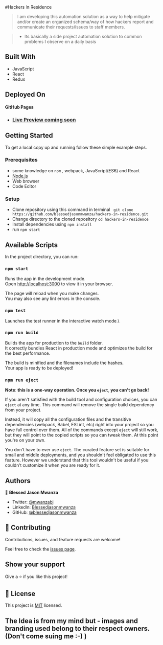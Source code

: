 #Hackers In Residence 

> I am developing this automation solution as a way to help mitigate and/or create an organized schema/way of how hackers report and communicate their requests/issues to staff members.

> - Its basically a side project automation solution to common problems I observe on a daily basis

## Built With

- JavaScript
- React
- Redux

## Deployed On

#### GitHub Pages 
- ### [Live Preview coming soon](https://blessedjasonmwanza.github.io/hackers-in-residence/)


## Getting Started

To get a local copy up and running follow these simple example steps.

### Prerequisites

- some knowledge on `npm` , webpack, JavaScript(ES6) and React
- [Node.js](https://nodejs.org/en/)
- Web browser
- Code Editor
### Setup

- Clone repository using this command in terminal ` git clone https://github.com/blessedjasonmwanza/hackers-in-residence.git`
- Change directory to the cloned repository `cd hackers-in-residence`
- Install dependencies using `npm install`
- run `npm start`


## Available Scripts

In the project directory, you can run:

### `npm start`

Runs the app in the development mode.\
Open [http://localhost:3000](http://localhost:3000) to view it in your browser.

The page will reload when you make changes.\
You may also see any lint errors in the console.

### `npm test`

Launches the test runner in the interactive watch mode.\
### `npm run build`

Builds the app for production to the `build` folder.\
It correctly bundles React in production mode and optimizes the build for the best performance.

The build is minified and the filenames include the hashes.\
Your app is ready to be deployed!

### `npm run eject`

**Note: this is a one-way operation. Once you `eject`, you can't go back!**

If you aren't satisfied with the build tool and configuration choices, you can `eject` at any time. This command will remove the single build dependency from your project.

Instead, it will copy all the configuration files and the transitive dependencies (webpack, Babel, ESLint, etc) right into your project so you have full control over them. All of the commands except `eject` will still work, but they will point to the copied scripts so you can tweak them. At this point you're on your own.

You don't have to ever use `eject`. The curated feature set is suitable for small and middle deployments, and you shouldn't feel obligated to use this feature. However we understand that this tool wouldn't be useful if you couldn't customize it when you are ready for it.

## Authors

👤 **Blessed Jason Mwanza**

- Twitter: [@mwanzabj](https://twitter.com/mwanzabj)
- LinkedIn: [Blessedjasonmwanza](https://linkedin.com/in/blessedjasonmwanza)
- GitHub: [@blessedjasonmwanza](https://github.com/blessedjasonmwanza)

## 🤝 Contributing

Contributions, issues, and feature requests are welcome!

Feel free to check the [issues page](https://github.com/blessedjasonmwanza/hackers-in-residence/issues).

## Show your support

Give a ⭐️ if you like this project!

## 📝 License

This project is [MIT](./MIT.md) licensed.

## The Idea is from my mind but - images and branding used belong to their respect owners. (Don't come suing me :-) )
